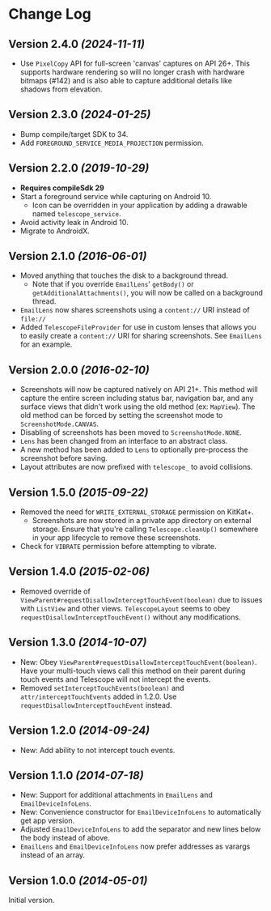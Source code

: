 Change Log
==========

Version 2.4.0 *(2024-11-11)*
----------------------------

* Use `PixelCopy` API for full-screen 'canvas' captures on API 26+. This supports hardware rendering
  so will no longer crash with hardware bitmaps (#142) and is also able to capture additional
  details like shadows from elevation.

Version 2.3.0 *(2024-01-25)*
----------------------------

* Bump compile/target SDK to 34.
* Add `FOREGROUND_SERVICE_MEDIA_PROJECTION` permission.

Version 2.2.0 *(2019-10-29)*
----------------------------

* **Requires compileSdk 29**
* Start a foreground service while capturing on Android 10.
  * Icon can be overridden in your application by adding a drawable named `telescope_service`.
* Avoid activity leak in Android 10.
* Migrate to AndroidX.

Version 2.1.0 *(2016-06-01)*
----------------------------

* Moved anything that touches the disk to a background thread.
  * Note that if you override `EmailLens`' `getBody()` or `getAdditionalAttachments()`, you will now
    be called on a background thread.
* `EmailLens` now shares screenshots using a `content://` URI instead of `file://`
* Added `TelescopeFileProvider` for use in custom lenses that allows you to easily create a
`content://` URI for sharing screenshots. See `EmailLens` for an example.

Version 2.0.0 *(2016-02-10)*
----------------------------

* Screenshots will now be captured natively on API 21+. This method will capture the entire screen
including status bar, navigation bar, and any surface views that didn't work using the old method
(ex: `MapView`). The old method can be forced by setting the screenshot mode to
`ScreenshotMode.CANVAS`.
* Disabling of screenshots has been moved to `ScreenshotMode.NONE`.
* `Lens` has been changed from an interface to an abstract class.
* A new method has been added to `Lens` to optionally pre-process the screenshot before saving.
* Layout attributes are now prefixed with `telescope_` to avoid collisions.

Version 1.5.0 *(2015-09-22)*
----------------------------

* Removed the need for `WRITE_EXTERNAL_STORAGE` permission on KitKat+.
  * Screenshots are now stored in a private app directory on external storage. Ensure that you're
    calling `Telescope.cleanUp()` somewhere in your app lifecycle to remove these screenshots.
* Check for `VIBRATE` permission before attempting to vibrate.

Version 1.4.0 *(2015-02-06)*
----------------------------

* Removed override of `ViewParent#requestDisallowInterceptTouchEvent(boolean)` due to issues with
`ListView` and other views. `TelescopeLayout` seems to obey `requestDisallowInterceptTouchEvent()`
without any modifications.

Version 1.3.0 *(2014-10-07)*
----------------------------

* New: Obey `ViewParent#requestDisallowInterceptTouchEvent(boolean)`. Have your multi-touch views
call this method on their parent during touch events and Telescope will not intercept the events.
* Removed `setInterceptTouchEvents(boolean)` and `attr/interceptTouchEvents` added in 1.2.0. Use
`requestDisallowInterceptTouchEvent` instead.

Version 1.2.0 *(2014-09-24)*
----------------------------

* New: Add ability to not intercept touch events.

Version 1.1.0 *(2014-07-18)*
----------------------------

* New: Support for additional attachments in `EmailLens` and `EmailDeviceInfoLens`.
* New: Convenience constructor for `EmailDeviceInfoLens` to automatically get app version.
* Adjusted `EmailDeviceInfoLens` to add the separator and new lines below the body instead of above.
* `EmailLens` and `EmailDeviceInfoLens` now prefer addresses as varargs instead of an array.

Version 1.0.0 *(2014-05-01)*
----------------------------

Initial version.
